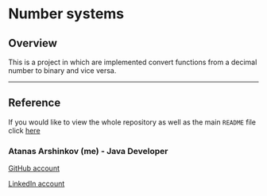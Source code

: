# Number systems

## Overview

This is a project in which are implemented convert functions from a decimal number to binary and vice versa.

___

## Reference

If you would like to view the whole repository as well as the main `README` file click [here](https://github.com/aarshinkov/ADS2018Informatics/tree/master/AtanasArshinkov_1601261054)

### Atanas Arshinkov (me) - Java Developer

[GitHub account](https://www.github.com/aarshinkov)

[LinkedIn account](https://www.linkedin.com/in/atanas-arshinkov)